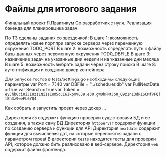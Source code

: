 # Файлы для итогового задания

Финальный проект Я.Практикум Go разработчик с нуля.
Реализация бэкенда для планировщика задач.

По ТЗ сделаны задания со звездочкой:
В шаге 1: возможность определять извне порт при запуске сервера через переменную окружения TODO_PORT
В шаге 2: возможность определять путь к файлу базы данных через переменную окружения TODO_DBFILE
В шаге 3: назначение задач на указанные дни недели и на указанные дни месяца
В шаге 5: возможность выбрать задачи через строку поиска
В шаге 8: аутентификация и создание докер контейнера

Для запуска тестов в tests/settings.go необходимы следующие параметры
var Port = 7540
var DBFile = "../scheduler.db"
var FullNextDate = true
var Search = true
var Token = `eyJhbGciOiJIUzI1NiIsInR5cCI6IkpXVCJ9.e30.gW0hFNtJo0_Q9z1n13dR1SCMfvFQltEh3z9weFL6YQ4`

Как собрать и запустить проект через докер
...

Директория `db` содержит функцию проверки существоваяи БД и ее создания, а также саму БД
Директория `httpServer` содержит функции по созданию сервера и функции для API
Директория `nextdate` содержит функции для вычисления дат, на которые переносятся задачи с параметром repeat
В директории `tests` находятся тесты для проверки API, которое должно быть реализовано в веб-сервере.
Директория `web` содержит файлы фронтенда.
